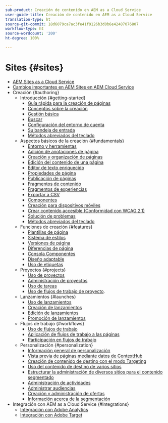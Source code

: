 ```yaml
---
sub-product: Creación de contenido en AEM as a Cloud Service
user-guide-title: Creación de contenido en AEM as a Cloud Service
translation-type: ht
source-git-commit: 18d6079ca7ac3fe41f9126b3d0b6e42487076807
workflow-type: ht
source-wordcount: '200'
ht-degree: 100%

---
```



# Sites {#sites}

+ [AEM Sites as a Cloud Service](/help/sites-cloud/home.md)
+ [Cambios importantes en AEM Sites en AEM Cloud Service](sites-cloud-changes.md)
+ Creación {#authoring}
   + Introducción {#getting-started}
      + [Guía rápida para la creación de páginas](authoring/getting-started/quick-start.md)
      + [Conceptos sobre la creación](authoring/getting-started/concepts.md)
      + [Gestión básica](authoring/getting-started/basic-handling.md)
      + [Buscar](authoring/getting-started/search.md)
      + [Configuración del entorno de cuenta](authoring/getting-started/account-environment.md)
      + [Su bandeja de entrada](authoring/getting-started/inbox.md)
      + [Métodos abreviados del teclado](authoring/getting-started/keyboard-shortcuts.md)
   + Aspectos básicos de la creación {#fundamentals}
      + [Entorno y herramientas](authoring/fundamentals/environment-tools.md)
      + [Adición de anotaciones de página](authoring/fundamentals/annotations.md)
      + [Creación y organización de páginas](authoring/fundamentals/organizing-pages.md)
      + [Edición del contenido de una página](authoring/fundamentals/editing-content.md)
      + [Editor de texto enriquecido](authoring/fundamentals/rich-text-editor.md)
      + [Propiedades de página](authoring/fundamentals/page-properties.md)
      + [Publicación de páginas](authoring/fundamentals/publishing-pages.md)
      + [Fragmentos de contenido](authoring/fundamentals/content-fragments.md)
      + [Fragmentos de experiencias](authoring/fundamentals/experience-fragments.md)
      + [Exportar a CSV](authoring/fundamentals/csv-export.md)
      + [Componentes](authoring/fundamentals/components.md)
      + [Creación para dispositivos móviles](authoring/fundamentals/mobile.md)
      + [Crear contenido accesible (Conformidad con WCAG 2.1)](authoring/fundamentals/accessible-content.md)
      + [Solución de problemas](authoring/fundamentals/troubleshooting.md)
      + [Métodos abreviados del teclado](authoring/fundamentals/keyboard-shortcuts.md)
   + Funciones de creación {#features}
      + [Plantillas de página](authoring/features/templates.md)
      + [Sistema de estilos](authoring/features/style-system.md)
      + [Versiones de página](authoring/features/page-versions.md)
      + [Diferencias de página](authoring/features/page-diff.md)
      + [Consola Componentes](authoring/features/components-console.md)
      + [Diseño adaptable](authoring/features/responsive-layout.md)
      + [Uso de etiquetas](authoring/features/tags.md)
   + Proyectos {#projects}
      + [Uso de proyectos](authoring/projects/overview.md)
      + [Administración de proyectos](authoring/projects/managing.md)
      + [Uso de tareas](authoring/projects/tasks.md)
      + [Uso de flujos de trabajo de proyecto](authoring/projects/workflows.md).
   + Lanzamientos {#launches}
      + [Uso de lanzamientos](authoring/launches/overview.md)
      + [Creación de lanzamientos](authoring/launches/creating.md)
      + [Edición de lanzamientos](authoring/launches/editing.md) 
      + [Promoción de lanzamientos](authoring/launches/promoting.md) 
   + Flujos de trabajo {#workflows}
      + [Uso de flujos de trabajo](authoring/workflows/overview.md)
      + [Aplicación de flujos de trabajo a las páginas](authoring/workflows/applying.md)
      + [Participación en flujos de trabajo](authoring/workflows/participating.md)
   + Personalización {#personalization}
      + [Información general de personalización](authoring/personalization/overview.md)
      + [Vista previa de páginas mediante datos de ContextHub](authoring/personalization/contexthub.md) 
      + [Creación de contenido de destino con el modo Targeting](authoring/personalization/targeted-content.md) 
      + [Uso del contenido de destino de varios sitios](authoring/personalization/multisite-targeted-content.md)
      + [Estructurar la administración de diversos sitios para el contenido segmentado](authoring/personalization/multisite-structure.md)
      + [Administración de actividades](authoring/personalization/activities.md)
      + [Administrar audiencias](authoring/personalization/audiences.md) 
      + [Creación y administración de ofertas](authoring/personalization/offers.md)
      + [Información acerca de la segmentación](authoring/personalization/segmentation.md)
+ Integración con AEM as a Cloud Service {#integrations}
   + [Integración con Adobe Analytics](integrating/adobe-analytics.md)
   + [Integración con Adobe Target](integrating/adobe-target.md)
